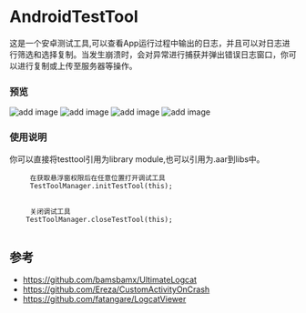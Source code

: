 # AndroidTestTool

这是一个安卓测试工具,可以查看App运行过程中输出的日志，并且可以对日志进行筛选和选择复制。当发生崩溃时，会对异常进行捕获并弹出错误日志窗口，你可以进行复制或上传至服务器等操作。

### 预览
![add image](https://github.com/ZKTian/AndroidTestTool/blob/master/screenshots/shot1.jpg)
![add image](https://github.com/ZKTian/AndroidTestTool/blob/master/screenshots/shot2.jpg)
![add image](https://github.com/ZKTian/AndroidTestTool/blob/master/screenshots/shot3.jpg)
![add image](https://github.com/ZKTian/AndroidTestTool/blob/master/screenshots/shot4.jpg)


### 使用说明

你可以直接将testtool引用为library module,也可以引用为.aar到libs中。

```
     在获取悬浮窗权限后在任意位置打开调试工具
     TestToolManager.initTestTool(this);
     
 
     关闭调试工具
    TestToolManager.closeTestTool(this);
  
```

## 参考

* https://github.com/bamsbamx/UltimateLogcat
* https://github.com/Ereza/CustomActivityOnCrash
* https://github.com/fatangare/LogcatViewer


